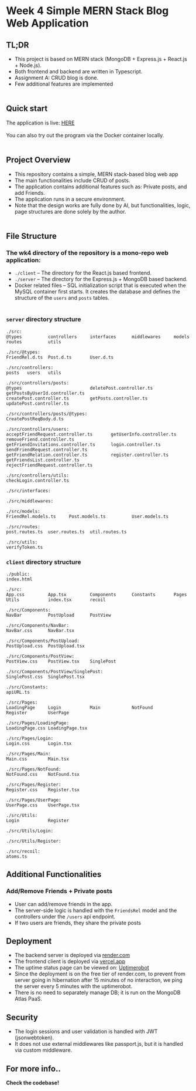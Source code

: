 # Week 4 Simple MERN Stack Blog Web Application
## TL;DR
* This project is based on MERN stack (MongoDB + Express.js + React.js + Node.js).
* Both frontend and backend are written in Typescript.
* Assignment A: CRUD blog is done.
* Few additional features are implemented
<br></br>

## Quick start
The application is live: [HERE](https://cykor-wk4-jhk.vercel.app) <br></br>
You can also try out the program via the Docker container locally.
<br></br>

## Project Overview
* This repository contains a simple, MERN stack-based blog web app
* The main functionalities include CRUD of posts.
* The application contains additional features such as: Private posts, and add Friends.
* The application runs in a secure environment.
* Note that the design works are fully done by AI, but functionalities, logic, page structures are done solely by the author.
<br></br>

## File Structure
### The wk4 directory of the repository is a mono-repo web application:
* `./client` – The directory for the React.js based frontend.
* `./server` – The directory for the Express.js + MongoDB based backend.
* Docker related files – SQL initialization script that is executed when the MySQL container first starts. It creates the database and defines the structure of the `users` and `posts` tables.
<br></br>

### `server` directory structure
```
./src:
@types          controllers     interfaces      middlewares     models          routes          utils

./src/@types:
FriendRel.d.ts  Post.d.ts       User.d.ts

./src/controllers:
posts   users   utils

./src/controllers/posts:
@types                          deletePost.controller.ts        getPostsByUserId.controller.ts
createPost.controller.ts        getPosts.controller.ts          updatePost.controller.ts

./src/controllers/posts/@types:
CreatePostReqBody.d.ts

./src/controllers/users:
acceptFriendRequest.controller.ts       getUserInfo.controller.ts               removeFriend.controller.ts
getFriendInvitations.controller.ts      login.controller.ts                     sendFriendRequest.controller.ts
getFriendRelation.controller.ts         register.controller.ts
getFriendsList.controller.ts            rejectFriendRequest.controller.ts

./src/controllers/utils:
checkLogin.controller.ts

./src/interfaces:

./src/middlewares:

./src/models:
FriendRel.models.ts     Post.models.ts          User.models.ts

./src/routes:
post.routes.ts  user.routes.ts  util.routes.ts

./src/utils:
verifyToken.ts
```

### `client` directory structure
```
./public:
index.html

./src:
App.css         App.tsx         Components      Constants       Pages           Utils           index.tsx       recoil

./src/Components:
NavBar          PostUpload      PostView

./src/Components/NavBar:
NavBar.css      NavBar.tsx

./src/Components/PostUpload:
PostUpload.css  PostUpload.tsx

./src/Components/PostView:
PostView.css    PostView.tsx    SinglePost

./src/Components/PostView/SinglePost:
SinglePost.css  SinglePost.tsx

./src/Constants:
apiURL.ts

./src/Pages:
LoadingPage     Login           Main            NotFound        Register        UserPage

./src/Pages/LoadingPage:
LoadingPage.css LoadingPage.tsx

./src/Pages/Login:
Login.css       Login.tsx

./src/Pages/Main:
Main.css        Main.tsx

./src/Pages/NotFound:
NotFound.css    NotFound.tsx

./src/Pages/Register:
Register.css    Register.tsx

./src/Pages/UserPage:
UserPage.css    UserPage.tsx

./src/Utils:
Login           Register

./src/Utils/Login:

./src/Utils/Register:

./src/recoil:
atoms.ts
```


## Additional Functionalities
### Add/Remove Friends + Private posts
* User can add/remove friends in the app.
* The server-side logic is handled with the `FriendsRel` model and the controllers under the `/users` api endpoint.
* If two users are friends, they share the private posts

## Deployment
* The backend server is deployed via [render.com](https://render.com)
* The frontend client is deployed via [vercel.app](https://vercel.app)
* The uptime status page can be viewed on: [Uptimerobot](https://stats.uptimerobot.com/cNX7zkwb6a)
* Since the deployment is on the free tier of render.com, to prevent from server going in hibernation after 15 minutes of no interaction, we ping the server every 5 minutes with the uptimerobot.
* There is no need to separately manage DB; it is run on the MongoDB Atlas PaaS.

## Security
* The login sessions and user validation is handled with JWT (jsonwebtoken).
* It does not use external middlewares like passport.js, but it is handled via custom middleware.

## For more info..
**Check the codebase!**
